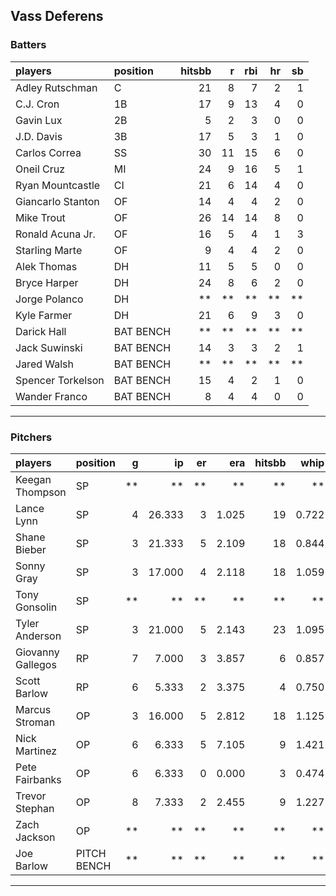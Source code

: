 ## Vass Deferens

### Batters

 
|players           |position  | hitsbb|  r| rbi| hr| sb| 
|:-----------------|:---------|------:|--:|---:|--:|--:| 
|Adley Rutschman   |C         |     21|  8|   7|  2|  1| 
|C.J. Cron         |1B        |     17|  9|  13|  4|  0| 
|Gavin Lux         |2B        |      5|  2|   3|  0|  0| 
|J.D. Davis        |3B        |     17|  5|   3|  1|  0| 
|Carlos Correa     |SS        |     30| 11|  15|  6|  0| 
|Oneil Cruz        |MI        |     24|  9|  16|  5|  1| 
|Ryan Mountcastle  |CI        |     21|  6|  14|  4|  0| 
|Giancarlo Stanton |OF        |     14|  4|   4|  2|  0| 
|Mike Trout        |OF        |     26| 14|  14|  8|  0| 
|Ronald Acuna Jr.  |OF        |     16|  5|   4|  1|  3| 
|Starling Marte    |OF        |      9|  4|   4|  2|  0| 
|Alek Thomas       |DH        |     11|  5|   5|  0|  0| 
|Bryce Harper      |DH        |     24|  8|   6|  2|  0| 
|Jorge Polanco     |DH        |     **| **|  **| **| **| 
|Kyle Farmer       |DH        |     21|  6|   9|  3|  0| 
|Darick Hall       |BAT BENCH |     **| **|  **| **| **| 
|Jack Suwinski     |BAT BENCH |     14|  3|   3|  2|  1| 
|Jared Walsh       |BAT BENCH |     **| **|  **| **| **| 
|Spencer Torkelson |BAT BENCH |     15|  4|   2|  1|  0| 
|Wander Franco     |BAT BENCH |      8|  4|   4|  0|  0| 


* * *

### Pitchers

 
|players           |position    |  g|     ip| er|   era| hitsbb|  whip| so|  w| sv| 
|:-----------------|:-----------|--:|------:|--:|-----:|------:|-----:|--:|--:|--:| 
|Keegan Thompson   |SP          | **|     **| **|    **|     **|    **| **| **| **| 
|Lance Lynn        |SP          |  4| 26.333|  3| 1.025|     19| 0.722| 30|  4|  0| 
|Shane Bieber      |SP          |  3| 21.333|  5| 2.109|     18| 0.844| 25|  2|  0| 
|Sonny Gray        |SP          |  3| 17.000|  4| 2.118|     18| 1.059| 17|  1|  0| 
|Tony Gonsolin     |SP          | **|     **| **|    **|     **|    **| **| **| **| 
|Tyler Anderson    |SP          |  3| 21.000|  5| 2.143|     23| 1.095|  8|  2|  0| 
|Giovanny Gallegos |RP          |  7|  7.000|  3| 3.857|      6| 0.857|  6|  1|  1| 
|Scott Barlow      |RP          |  6|  5.333|  2| 3.375|      4| 0.750|  5|  1|  1| 
|Marcus Stroman    |OP          |  3| 16.000|  5| 2.812|     18| 1.125| 10|  0|  0| 
|Nick Martinez     |OP          |  6|  6.333|  5| 7.105|      9| 1.421|  6|  1|  2| 
|Pete Fairbanks    |OP          |  6|  6.333|  0| 0.000|      3| 0.474| 11|  0|  3| 
|Trevor Stephan    |OP          |  8|  7.333|  2| 2.455|      9| 1.227|  8|  1|  0| 
|Zach Jackson      |OP          | **|     **| **|    **|     **|    **| **| **| **| 
|Joe Barlow        |PITCH BENCH | **|     **| **|    **|     **|    **| **| **| **| 


* * *


